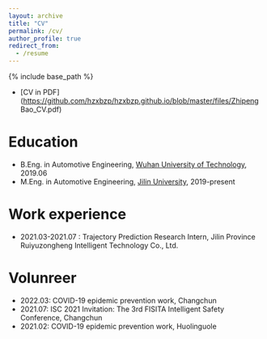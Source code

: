 ```yaml
---
layout: archive
title: "CV"
permalink: /cv/
author_profile: true
redirect_from:
  - /resume
---
```


{% include base_path %}

* [CV in PDF](https://github.com/hzxbzp/hzxbzp.github.io/blob/master/files/Zhipeng Bao_CV.pdf)

Education
======
* B.Eng. in Automotive Engineering, [Wuhan University of Technology](http://english.whut.edu.cn/), 2019.06
* M.Eng. in Automotive Engineering, [Jilin University](http://global.jlu.edu.cn/), 2019-present


Work experience
======
* 2021.03-2021.07 : Trajectory Prediction Research Intern, Jilin Province Ruiyuzongheng Intelligent Technology Co., Ltd.


Volunreer 
======
* 2022.03: COVID-19 epidemic prevention work, Changchun
* 2021.07: ISC 2021 Invitation: The 3rd FISITA Intelligent Safety Conference, Changchun
* 2021.02: COVID-19 epidemic prevention work, Huolinguole

  
